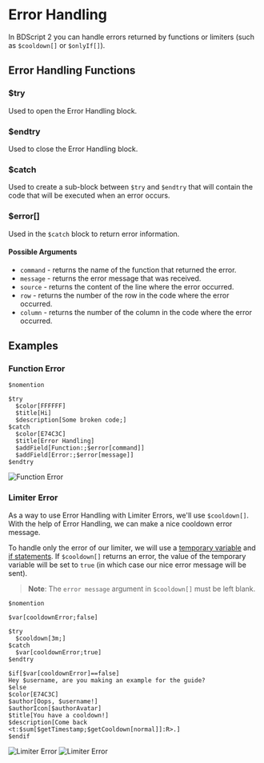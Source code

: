 # Error Handling
In BDScript 2 you can handle errors returned by functions or limiters (such as `$cooldown[]` or `$onlyIf[]`).

## Error Handling Functions
### $try
Used to open the Error Handling block.
### $endtry
Used to close the Error Handling block.
### $catch
Used to create a sub-block between `$try` and `$endtry` that will contain the code that will be executed when an error occurs.
### $error[]
Used in the `$catch` block to return error information.
#### Possible Arguments
- `command` - returns the name of the function that returned the error.
- `message` - returns the error message that was received.
- `source` - returns the content of the line where the error occurred.
- `row` - returns the number of the row in the code where the error occurred.
- `column` - returns the number of the column in the code where the error occurred.

## Examples
### Function Error
```
$nomention

$try
  $color[FFFFFF]
  $title[Hi]
  $description[Some broken code;]
$catch
  $color[E74C3C]
  $title[Error Handling]
  $addField[Function:;$error[command]]
  $addField[Error:;$error[message]]
$endtry
```
![Function Error](https://user-images.githubusercontent.com/70456337/194721708-b8062ac5-7ef3-48af-b412-1d66381add44.png)
### Limiter Error
As a way to use Error Handling with Limiter Errors, we'll use `$cooldown[]`. With the help of Error Handling, we can make a nice cooldown error message.

To handle only the error of our limiter, we will use a [temporary variable](../../../bdscript/var.md) and [if statements](../ifStatements.md).
If `$cooldown[]` returns an error, the value of the temporary variable will be set to `true` (in which case our nice error message will be sent).

> **Note**: The `error message` argument in `$cooldown[]` must be left blank.

```
$nomention

$var[cooldownError;false]

$try
  $cooldown[3m;]
$catch
  $var[cooldownError;true]
$endtry

$if[$var[cooldownError]==false]
Hey $username, are you making an example for the guide?
$else
$color[E74C3C]
$author[Oops, $username!]
$authorIcon[$authorAvatar]
$title[You have a cooldown!]
$description[Come back <t:$sum[$getTimestamp;$getCooldown[normal]]:R>.]
$endif
```
![Limiter Error](https://user-images.githubusercontent.com/70456337/194721773-c9487fd5-89de-4d4d-8296-a56150b94db7.png)
![Limiter Error](https://user-images.githubusercontent.com/70456337/194721785-cbbd2936-033b-4e0b-b554-6af8b3325c38.png)
